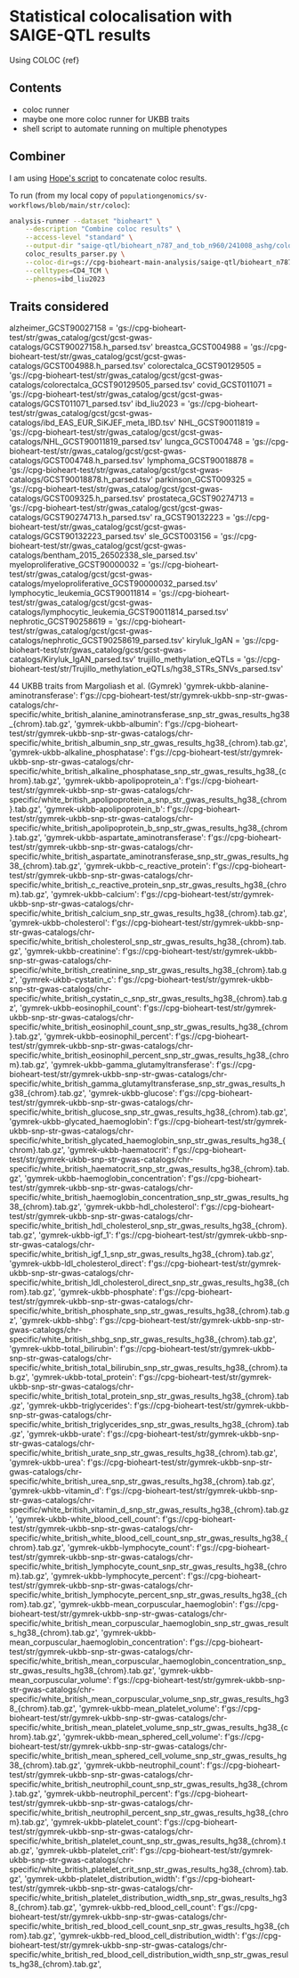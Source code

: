 # Statistical colocalisation with SAIGE-QTL results

Using COLOC {ref}

## Contents

* coloc runner
* maybe one more coloc runner for UKBB traits
* shell script to automate running on multiple phenotypes

## Combiner

I am using [Hope's script](https://github.com/populationgenomics/sv-workflows/blob/main/str/coloc/coloc_results_parser.py) to concatenate coloc results.

To run (from my local copy of `populationgenomics/sv-workflows/blob/main/str/coloc`):

```bash
analysis-runner --dataset "bioheart" \
    --description "Combine coloc results" \
    --access-level "standard" \
    --output-dir "saige-qtl/bioheart_n787_and_tob_n960/241008_ashg/coloc-snp-only/sig_genes_only/" \
    coloc_results_parser.py \
    --coloc-dir=gs://cpg-bioheart-main-analysis/saige-qtl/bioheart_n787_and_tob_n960/241008_ashg/coloc-snp-only/sig_genes_only \
    --celltypes=CD4_TCM \
    --phenos=ibd_liu2023
```

## Traits considered

alzheimer_GCST90027158 = 'gs://cpg-bioheart-test/str/gwas_catalog/gcst/gcst-gwas-catalogs/GCST90027158.h_parsed.tsv'
breastca_GCST004988 = 'gs://cpg-bioheart-test/str/gwas_catalog/gcst/gcst-gwas-catalogs/GCST004988.h_parsed.tsv'
colorectalca_GCST90129505 = 'gs://cpg-bioheart-test/str/gwas_catalog/gcst/gcst-gwas-catalogs/colorectalca_GCST90129505_parsed.tsv'
covid_GCST011071 = 'gs://cpg-bioheart-test/str/gwas_catalog/gcst/gcst-gwas-catalogs/GCST011071_parsed.tsv'
ibd_liu2023 = 'gs://cpg-bioheart-test/str/gwas_catalog/gcst/gcst-gwas-catalogs/ibd_EAS_EUR_SiKJEF_meta_IBD.tsv'
NHL_GCST90011819 = 'gs://cpg-bioheart-test/str/gwas_catalog/gcst/gcst-gwas-catalogs/NHL_GCST90011819_parsed.tsv'
lungca_GCST004748 = 'gs://cpg-bioheart-test/str/gwas_catalog/gcst/gcst-gwas-catalogs/GCST004748.h_parsed.tsv'
lymphoma_GCST90018878 = 'gs://cpg-bioheart-test/str/gwas_catalog/gcst/gcst-gwas-catalogs/GCST90018878.h_parsed.tsv'
parkinson_GCST009325 = 'gs://cpg-bioheart-test/str/gwas_catalog/gcst/gcst-gwas-catalogs/GCST009325.h_parsed.tsv'
prostateca_GCST90274713 = 'gs://cpg-bioheart-test/str/gwas_catalog/gcst/gcst-gwas-catalogs/GCST90274713.h_parsed.tsv'
ra_GCST90132223 = 'gs://cpg-bioheart-test/str/gwas_catalog/gcst/gcst-gwas-catalogs/GCST90132223_parsed.tsv'
sle_GCST003156 = 'gs://cpg-bioheart-test/str/gwas_catalog/gcst/gcst-gwas-catalogs/bentham_2015_26502338_sle_parsed.tsv'
myeloproliferative_GCST90000032 = 'gs://cpg-bioheart-test/str/gwas_catalog/gcst/gcst-gwas-catalogs/myeloproliferative_GCST90000032_parsed.tsv'
lymphocytic_leukemia_GCST90011814 = 'gs://cpg-bioheart-test/str/gwas_catalog/gcst/gcst-gwas-catalogs/lymphocytic_leukemia_GCST90011814_parsed.tsv'
nephrotic_GCST90258619 = 'gs://cpg-bioheart-test/str/gwas_catalog/gcst/gcst-gwas-catalogs/nephrotic_GCST90258619_parsed.tsv'
kiryluk_IgAN = 'gs://cpg-bioheart-test/str/gwas_catalog/gcst/gcst-gwas-catalogs/Kiryluk_IgAN_parsed.tsv'
trujillo_methylation_eQTLs = 'gs://cpg-bioheart-test/str/Trujillo_methylation_eQTLs/hg38_STRs_SNVs_parsed.tsv'

44 UKBB traits from Margoliash et al. (Gymrek)
'gymrek-ukbb-alanine-aminotransferase': f'gs://cpg-bioheart-test/str/gymrek-ukbb-snp-str-gwas-catalogs/chr-specific/white_british_alanine_aminotransferase_snp_str_gwas_results_hg38_{chrom}.tab.gz',
            'gymrek-ukbb-albumin': f'gs://cpg-bioheart-test/str/gymrek-ukbb-snp-str-gwas-catalogs/chr-specific/white_british_albumin_snp_str_gwas_results_hg38_{chrom}.tab.gz',
            'gymrek-ukbb-alkaline_phosphatase': f'gs://cpg-bioheart-test/str/gymrek-ukbb-snp-str-gwas-catalogs/chr-specific/white_british_alkaline_phosphatase_snp_str_gwas_results_hg38_{chrom}.tab.gz',
            'gymrek-ukbb-apolipoprotein_a': f'gs://cpg-bioheart-test/str/gymrek-ukbb-snp-str-gwas-catalogs/chr-specific/white_british_apolipoprotein_a_snp_str_gwas_results_hg38_{chrom}.tab.gz',
            'gymrek-ukbb-apolipoprotein_b': f'gs://cpg-bioheart-test/str/gymrek-ukbb-snp-str-gwas-catalogs/chr-specific/white_british_apolipoprotein_b_snp_str_gwas_results_hg38_{chrom}.tab.gz',
            'gymrek-ukbb-aspartate_aminotransferase': f'gs://cpg-bioheart-test/str/gymrek-ukbb-snp-str-gwas-catalogs/chr-specific/white_british_aspartate_aminotransferase_snp_str_gwas_results_hg38_{chrom}.tab.gz',
            'gymrek-ukbb-c_reactive_protein': f'gs://cpg-bioheart-test/str/gymrek-ukbb-snp-str-gwas-catalogs/chr-specific/white_british_c_reactive_protein_snp_str_gwas_results_hg38_{chrom}.tab.gz',
            'gymrek-ukbb-calcium': f'gs://cpg-bioheart-test/str/gymrek-ukbb-snp-str-gwas-catalogs/chr-specific/white_british_calcium_snp_str_gwas_results_hg38_{chrom}.tab.gz',
            'gymrek-ukbb-cholesterol': f'gs://cpg-bioheart-test/str/gymrek-ukbb-snp-str-gwas-catalogs/chr-specific/white_british_cholesterol_snp_str_gwas_results_hg38_{chrom}.tab.gz',
            'gymrek-ukbb-creatinine': f'gs://cpg-bioheart-test/str/gymrek-ukbb-snp-str-gwas-catalogs/chr-specific/white_british_creatinine_snp_str_gwas_results_hg38_{chrom}.tab.gz',
            'gymrek-ukbb-cystatin_c': f'gs://cpg-bioheart-test/str/gymrek-ukbb-snp-str-gwas-catalogs/chr-specific/white_british_cystatin_c_snp_str_gwas_results_hg38_{chrom}.tab.gz',
            'gymrek-ukbb-eosinophil_count': f'gs://cpg-bioheart-test/str/gymrek-ukbb-snp-str-gwas-catalogs/chr-specific/white_british_eosinophil_count_snp_str_gwas_results_hg38_{chrom}.tab.gz',
            'gymrek-ukbb-eosinophil_percent': f'gs://cpg-bioheart-test/str/gymrek-ukbb-snp-str-gwas-catalogs/chr-specific/white_british_eosinophil_percent_snp_str_gwas_results_hg38_{chrom}.tab.gz',
            'gymrek-ukbb-gamma_glutamyltransferase': f'gs://cpg-bioheart-test/str/gymrek-ukbb-snp-str-gwas-catalogs/chr-specific/white_british_gamma_glutamyltransferase_snp_str_gwas_results_hg38_{chrom}.tab.gz',
            'gymrek-ukbb-glucose': f'gs://cpg-bioheart-test/str/gymrek-ukbb-snp-str-gwas-catalogs/chr-specific/white_british_glucose_snp_str_gwas_results_hg38_{chrom}.tab.gz',
            'gymrek-ukbb-glycated_haemoglobin': f'gs://cpg-bioheart-test/str/gymrek-ukbb-snp-str-gwas-catalogs/chr-specific/white_british_glycated_haemoglobin_snp_str_gwas_results_hg38_{chrom}.tab.gz',
            'gymrek-ukbb-haematocrit': f'gs://cpg-bioheart-test/str/gymrek-ukbb-snp-str-gwas-catalogs/chr-specific/white_british_haematocrit_snp_str_gwas_results_hg38_{chrom}.tab.gz',
            'gymrek-ukbb-haemoglobin_concentration': f'gs://cpg-bioheart-test/str/gymrek-ukbb-snp-str-gwas-catalogs/chr-specific/white_british_haemoglobin_concentration_snp_str_gwas_results_hg38_{chrom}.tab.gz',
            'gymrek-ukbb-hdl_cholesterol': f'gs://cpg-bioheart-test/str/gymrek-ukbb-snp-str-gwas-catalogs/chr-specific/white_british_hdl_cholesterol_snp_str_gwas_results_hg38_{chrom}.tab.gz',
            'gymrek-ukbb-igf_1': f'gs://cpg-bioheart-test/str/gymrek-ukbb-snp-str-gwas-catalogs/chr-specific/white_british_igf_1_snp_str_gwas_results_hg38_{chrom}.tab.gz',
            'gymrek-ukbb-ldl_cholesterol_direct': f'gs://cpg-bioheart-test/str/gymrek-ukbb-snp-str-gwas-catalogs/chr-specific/white_british_ldl_cholesterol_direct_snp_str_gwas_results_hg38_{chrom}.tab.gz',
            'gymrek-ukbb-phosphate': f'gs://cpg-bioheart-test/str/gymrek-ukbb-snp-str-gwas-catalogs/chr-specific/white_british_phosphate_snp_str_gwas_results_hg38_{chrom}.tab.gz',
            'gymrek-ukbb-shbg': f'gs://cpg-bioheart-test/str/gymrek-ukbb-snp-str-gwas-catalogs/chr-specific/white_british_shbg_snp_str_gwas_results_hg38_{chrom}.tab.gz',
            'gymrek-ukbb-total_bilirubin': f'gs://cpg-bioheart-test/str/gymrek-ukbb-snp-str-gwas-catalogs/chr-specific/white_british_total_bilirubin_snp_str_gwas_results_hg38_{chrom}.tab.gz',
            'gymrek-ukbb-total_protein': f'gs://cpg-bioheart-test/str/gymrek-ukbb-snp-str-gwas-catalogs/chr-specific/white_british_total_protein_snp_str_gwas_results_hg38_{chrom}.tab.gz',
            'gymrek-ukbb-triglycerides': f'gs://cpg-bioheart-test/str/gymrek-ukbb-snp-str-gwas-catalogs/chr-specific/white_british_triglycerides_snp_str_gwas_results_hg38_{chrom}.tab.gz',
            'gymrek-ukbb-urate': f'gs://cpg-bioheart-test/str/gymrek-ukbb-snp-str-gwas-catalogs/chr-specific/white_british_urate_snp_str_gwas_results_hg38_{chrom}.tab.gz',
            'gymrek-ukbb-urea': f'gs://cpg-bioheart-test/str/gymrek-ukbb-snp-str-gwas-catalogs/chr-specific/white_british_urea_snp_str_gwas_results_hg38_{chrom}.tab.gz',
            'gymrek-ukbb-vitamin_d': f'gs://cpg-bioheart-test/str/gymrek-ukbb-snp-str-gwas-catalogs/chr-specific/white_british_vitamin_d_snp_str_gwas_results_hg38_{chrom}.tab.gz',
            'gymrek-ukbb-white_blood_cell_count': f'gs://cpg-bioheart-test/str/gymrek-ukbb-snp-str-gwas-catalogs/chr-specific/white_british_white_blood_cell_count_snp_str_gwas_results_hg38_{chrom}.tab.gz',
            'gymrek-ukbb-lymphocyte_count': f'gs://cpg-bioheart-test/str/gymrek-ukbb-snp-str-gwas-catalogs/chr-specific/white_british_lymphocyte_count_snp_str_gwas_results_hg38_{chrom}.tab.gz',
            'gymrek-ukbb-lymphocyte_percent': f'gs://cpg-bioheart-test/str/gymrek-ukbb-snp-str-gwas-catalogs/chr-specific/white_british_lymphocyte_percent_snp_str_gwas_results_hg38_{chrom}.tab.gz',
            'gymrek-ukbb-mean_corpuscular_haemoglobin': f'gs://cpg-bioheart-test/str/gymrek-ukbb-snp-str-gwas-catalogs/chr-specific/white_british_mean_corpuscular_haemoglobin_snp_str_gwas_results_hg38_{chrom}.tab.gz',
            'gymrek-ukbb-mean_corpuscular_haemoglobin_concentration': f'gs://cpg-bioheart-test/str/gymrek-ukbb-snp-str-gwas-catalogs/chr-specific/white_british_mean_corpuscular_haemoglobin_concentration_snp_str_gwas_results_hg38_{chrom}.tab.gz',
            'gymrek-ukbb-mean_corpuscular_volume': f'gs://cpg-bioheart-test/str/gymrek-ukbb-snp-str-gwas-catalogs/chr-specific/white_british_mean_corpuscular_volume_snp_str_gwas_results_hg38_{chrom}.tab.gz',
            'gymrek-ukbb-mean_platelet_volume': f'gs://cpg-bioheart-test/str/gymrek-ukbb-snp-str-gwas-catalogs/chr-specific/white_british_mean_platelet_volume_snp_str_gwas_results_hg38_{chrom}.tab.gz',
            'gymrek-ukbb-mean_sphered_cell_volume': f'gs://cpg-bioheart-test/str/gymrek-ukbb-snp-str-gwas-catalogs/chr-specific/white_british_mean_sphered_cell_volume_snp_str_gwas_results_hg38_{chrom}.tab.gz',
            'gymrek-ukbb-neutrophil_count': f'gs://cpg-bioheart-test/str/gymrek-ukbb-snp-str-gwas-catalogs/chr-specific/white_british_neutrophil_count_snp_str_gwas_results_hg38_{chrom}.tab.gz',
            'gymrek-ukbb-neutrophil_percent': f'gs://cpg-bioheart-test/str/gymrek-ukbb-snp-str-gwas-catalogs/chr-specific/white_british_neutrophil_percent_snp_str_gwas_results_hg38_{chrom}.tab.gz',
            'gymrek-ukbb-platelet_count': f'gs://cpg-bioheart-test/str/gymrek-ukbb-snp-str-gwas-catalogs/chr-specific/white_british_platelet_count_snp_str_gwas_results_hg38_{chrom}.tab.gz',
            'gymrek-ukbb-platelet_crit': f'gs://cpg-bioheart-test/str/gymrek-ukbb-snp-str-gwas-catalogs/chr-specific/white_british_platelet_crit_snp_str_gwas_results_hg38_{chrom}.tab.gz',
            'gymrek-ukbb-platelet_distribution_width': f'gs://cpg-bioheart-test/str/gymrek-ukbb-snp-str-gwas-catalogs/chr-specific/white_british_platelet_distribution_width_snp_str_gwas_results_hg38_{chrom}.tab.gz',
            'gymrek-ukbb-red_blood_cell_count': f'gs://cpg-bioheart-test/str/gymrek-ukbb-snp-str-gwas-catalogs/chr-specific/white_british_red_blood_cell_count_snp_str_gwas_results_hg38_{chrom}.tab.gz',
            'gymrek-ukbb-red_blood_cell_distribution_width': f'gs://cpg-bioheart-test/str/gymrek-ukbb-snp-str-gwas-catalogs/chr-specific/white_british_red_blood_cell_distribution_width_snp_str_gwas_results_hg38_{chrom}.tab.gz',


